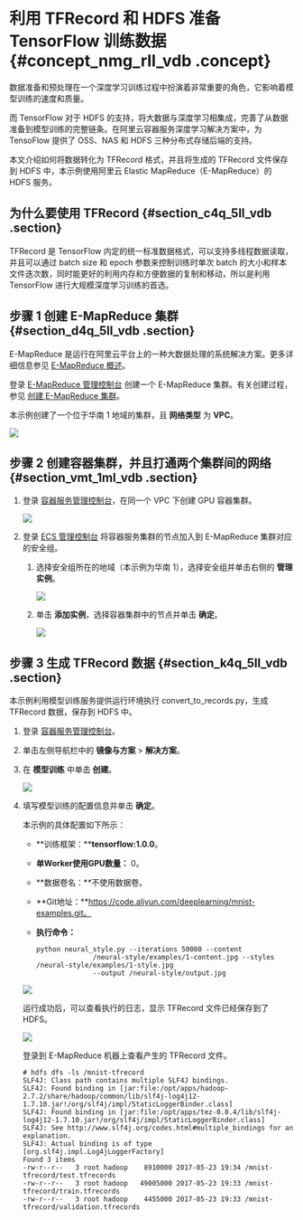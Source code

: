# 利用 TFRecord 和 HDFS 准备 TensorFlow 训练数据 {#concept_nmg_rll_vdb .concept}

数据准备和预处理在一个深度学习训练过程中扮演着非常重要的角色，它影响着模型训练的速度和质量。

而 TensorFlow 对于 HDFS 的支持，将大数据与深度学习相集成，完善了从数据准备到模型训练的完整链条。在阿里云容器服务深度学习解决方案中，为 TensoFlow 提供了 OSS、NAS 和 HDFS 三种分布式存储后端的支持。

本文介绍如何将数据转化为 TFRecord 格式，并且将生成的 TFRecord 文件保存到 HDFS 中，本示例使用阿里云 Elastic MapReduce（E-MapReduce）的 HDFS 服务。

## 为什么要使用 TFRecord {#section_c4q_5ll_vdb .section}

TFRecord 是 TensorFlow 内定的统一标准数据格式，可以支持多线程数据读取，并且可以通过 batch size 和 epoch 参数来控制训练时单次 batch 的大小和样本文件迭次数，同时能更好的利用内存和方便数据的复制和移动，所以是利用 TensorFlow 进行大规模深度学习训练的首选。

## 步骤 1 创建 E-MapReduce 集群 {#section_d4q_5ll_vdb .section}

E-MapReduce 是运行在阿里云平台上的一种大数据处理的系统解决方案。更多详细信息参见 [E-MapReduce 概述](https://www.alibabacloud.com/help/zh/doc-detail/28068.htm?spm)。

登录 [E-MapReduce 管理控制台](https://emr.console.aliyun.com/?spm=5176.2020520101.1001.134.pBUl5n#/cluster/overview/cn-shenzhen) 创建一个 E-MapReduce 集群。有关创建过程，参见 [创建 E-MapReduce 集群](https://www.alibabacloud.com/help/zh/doc-detail/28088.htm)。

本示例创建了一个位于华南 1 地域的集群，且 **网络类型** 为 **VPC**。

![](http://static-aliyun-doc.oss-cn-hangzhou.aliyuncs.com/assets/img/7441/15336969992172_zh-CN.png)

## 步骤 2 创建容器集群，并且打通两个集群间的网络 {#section_vmt_1ml_vdb .section}

1.  登录 [容器服务管理控制台](https://cs.console.aliyun.com/?spm=5176.2020520111.1001.77.rQ4gDS#/overview/all)，在同一个 VPC 下创建 GPU 容器集群。

    ![](http://static-aliyun-doc.oss-cn-hangzhou.aliyuncs.com/assets/img/7441/15336969992175_zh-CN.png)

2.  登录 [ECS 管理控制台](https://ecs.console.aliyun.com/?spm=5176.2020520143.1001.102.fiFGza#/home) 将容器服务集群的节点加入到 E-MapReduce 集群对应的安全组。
    1.  选择安全组所在的地域（本示例为华南 1），选择安全组并单击右侧的 **管理实例**。

        ![](http://static-aliyun-doc.oss-cn-hangzhou.aliyuncs.com/assets/img/7441/15336969992176_zh-CN.png)

    2.  单击 **添加实例**，选择容器集群中的节点并单击 **确定**。

        ![](http://static-aliyun-doc.oss-cn-hangzhou.aliyuncs.com/assets/img/7441/15336969992177_zh-CN.png)


## 步骤 3 生成 TFRecord 数据 {#section_k4q_5ll_vdb .section}

本示例利用模型训练服务提供运行环境执行 convert\_to\_records.py，生成 TFRecord 数据，保存到 HDFS 中。

1.  登录 [容器服务管理控制台](https://cs.console.aliyun.com/?spm=5176.2020520143.1001.77.wB6AMG#/overview/all)。
2.  单击左侧导航栏中的 **镜像与方案** \> **解决方案**。
3.  在 **模型训练** 中单击 **创建**。

    ![](http://static-aliyun-doc.oss-cn-hangzhou.aliyuncs.com/assets/img/7441/15336969992178_zh-CN.png)

4.  填写模型训练的配置信息并单击 **确定**。

    本示例的具体配置如下所示：

    -   **训练框架：****tensorflow:1.0.0**。
    -   **单Worker使用GPU数量：** 0。
    -   **数据卷名：**不使用数据卷。
    -   **Git地址：**https://code.aliyun.com/deeplearning/mnist-examples.git。
    -   **执行命令：** 

        ```
        python neural_style.py --iterations 50000 --content
                      /neural-style/examples/1-content.jpg --styles /neural-style/examples/1-style.jpg
                      --output /neural-style/output.jpg
        ```

    ![](http://static-aliyun-doc.oss-cn-hangzhou.aliyuncs.com/assets/img/7441/15336969992179_zh-CN.png)

    运行成功后，可以查看执行的日志，显示 TFRecord 文件已经保存到了 HDFS。

    ![](http://static-aliyun-doc.oss-cn-hangzhou.aliyuncs.com/assets/img/7441/15336969992180_zh-CN.png)

    登录到 E-MapReduce 机器上查看产生的 TFRecord 文件。

    ```
    # hdfs dfs -ls /mnist-tfrecord
    SLF4J: Class path contains multiple SLF4J bindings.
    SLF4J: Found binding in [jar:file:/opt/apps/hadoop-2.7.2/share/hadoop/common/lib/slf4j-log4j12-1.7.10.jar!/org/slf4j/impl/StaticLoggerBinder.class]
    SLF4J: Found binding in [jar:file:/opt/apps/tez-0.8.4/lib/slf4j-log4j12-1.7.10.jar!/org/slf4j/impl/StaticLoggerBinder.class]
    SLF4J: See http://www.slf4j.org/codes.html#multiple_bindings for an explanation.
    SLF4J: Actual binding is of type [org.slf4j.impl.Log4jLoggerFactory]
    Found 3 items
    -rw-r--r--   3 root hadoop    8910000 2017-05-23 19:34 /mnist-tfrecord/test.tfrecords
    -rw-r--r--   3 root hadoop   49005000 2017-05-23 19:33 /mnist-tfrecord/train.tfrecords
    -rw-r--r--   3 root hadoop    4455000 2017-05-23 19:33 /mnist-tfrecord/validation.tfrecords
    ```


